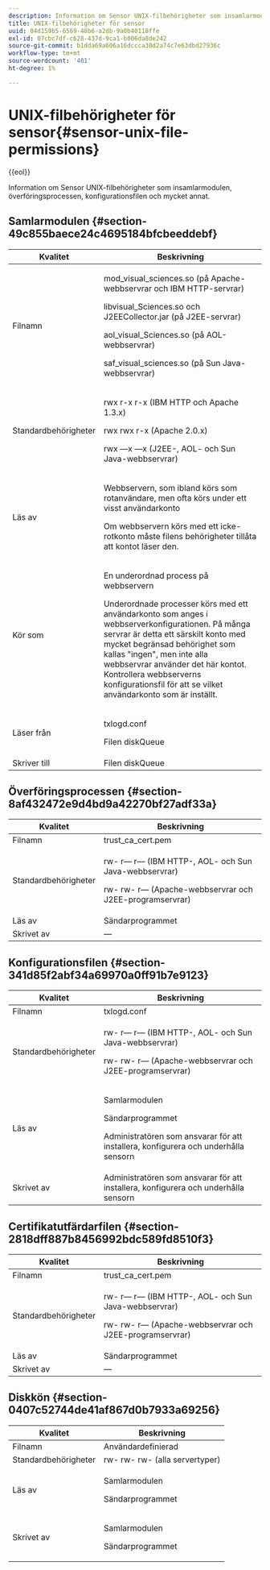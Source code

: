 ```yaml
---
description: Information om Sensor UNIX-filbehörigheter som insamlarmodulen, överföringsprocessen, konfigurationsfilen och mycket annat.
title: UNIX-filbehörigheter för sensor
uuid: 04d159b5-6569-48b6-a2db-9a0b40118ffe
exl-id: 07cbc7df-c628-437d-9ca1-b006da8de242
source-git-commit: b1dda69a606a16dccca30d2a74c7e63dbd27936c
workflow-type: tm+mt
source-wordcount: '401'
ht-degree: 1%

---
```


# UNIX-filbehörigheter för sensor{#sensor-unix-file-permissions}

{{eol}}

Information om Sensor UNIX-filbehörigheter som insamlarmodulen, överföringsprocessen, konfigurationsfilen och mycket annat.

## Samlarmodulen {#section-49c855baece24c4695184bfcbeeddebf}

<table id="table_0B972ABD2A5342CA8A6FE80EB666298A"> 
 <thead> 
  <tr> 
   <th colname="col1" class="entry"> Kvalitet </th> 
   <th colname="col2" class="entry"> Beskrivning </th> 
  </tr>
 </thead>
 <tbody> 
  <tr> 
   <td colname="col1"> <p>Filnamn </p> </td> 
   <td colname="col2"> <p>mod_visual_sciences.so (på Apache-webbservrar och IBM HTTP-servrar) </p> <p>libvisual_Sciences.so och J2EECollector.jar (på J2EE-servrar) </p> <p>aol_visual_Sciences.so (på AOL-webbservrar) </p> <p>saf_visual_sciences.so (på Sun Java-webbservrar) </p> </td> 
  </tr> 
  <tr> 
   <td colname="col1"> <p>Standardbehörigheter </p> </td> 
   <td colname="col2"> <p>rwx r-x r-x (IBM HTTP och Apache 1.3.x) </p> <p>rwx rwx r-x (Apache 2.0.x) </p> <p>rwx —x —x (J2EE-, AOL- och Sun Java-webbservrar) </p> </td> 
  </tr> 
  <tr> 
   <td colname="col1"> <p>Läs av </p> </td> 
   <td colname="col2"> <p>Webbservern, som ibland körs som rotanvändare, men ofta körs under ett visst användarkonto </p> <p>Om webbservern körs med ett icke-rotkonto måste filens behörigheter tillåta att kontot läser den. </p> </td> 
  </tr> 
  <tr> 
   <td colname="col1"> <p>Kör som </p> </td> 
   <td colname="col2"> <p>En underordnad process på webbservern </p> <p>Underordnade processer körs med ett användarkonto som anges i webbserverkonfigurationen. På många servrar är detta ett särskilt konto med mycket begränsad behörighet som kallas "ingen", men inte alla webbservrar använder det här kontot. Kontrollera webbserverns konfigurationsfil för att se vilket användarkonto som är inställt. </p> </td> 
  </tr> 
  <tr> 
   <td colname="col1"> <p>Läser från </p> </td> 
   <td colname="col2"> <p>txlogd.conf </p> <p>Filen diskQueue </p> </td> 
  </tr> 
  <tr> 
   <td colname="col1"> Skriver till </td> 
   <td colname="col2"> Filen diskQueue </td> 
  </tr> 
 </tbody> 
</table>

## Överföringsprocessen {#section-8af432472e9d4bd9a42270bf27adf33a}

<table id="table_3028CC9640D54016BD8CA7F9CAA34280"> 
 <thead> 
  <tr> 
   <th colname="col1" class="entry"> Kvalitet </th> 
   <th colname="col2" class="entry"> Beskrivning </th> 
  </tr>
 </thead>
 <tbody> 
  <tr> 
   <td colname="col1"> Filnamn </td> 
   <td colname="col2"> trust_ca_cert.pem </td> 
  </tr> 
  <tr> 
   <td colname="col1"> <p>Standardbehörigheter </p> </td> 
   <td colname="col2"> <p>rw- r— r— (IBM HTTP-, AOL- och Sun Java-webbservrar) </p> <p>rw- rw- r— (Apache-webbservrar och J2EE-programservrar) </p> </td> 
  </tr> 
  <tr> 
   <td colname="col1"> Läs av </td> 
   <td colname="col2"> Sändarprogrammet </td> 
  </tr> 
  <tr> 
   <td colname="col1"> Skrivet av </td> 
   <td colname="col2"> — </td> 
  </tr> 
 </tbody> 
</table>

## Konfigurationsfilen {#section-341d85f2abf34a69970a0ff91b7e9123}

<table id="table_79AC614F5435443CB3CFB457B8375704"> 
 <thead> 
  <tr> 
   <th colname="col1" class="entry"> Kvalitet </th> 
   <th colname="col2" class="entry"> Beskrivning </th> 
  </tr>
 </thead>
 <tbody> 
  <tr> 
   <td colname="col1"> Filnamn </td> 
   <td colname="col2"> txlogd.conf </td> 
  </tr> 
  <tr> 
   <td colname="col1"> <p>Standardbehörigheter </p> </td> 
   <td colname="col2"> <p>rw- r— r— (IBM HTTP-, AOL- och Sun Java-webbservrar) </p> <p>rw- rw- r— (Apache-webbservrar och J2EE-programservrar) </p> </td> 
  </tr> 
  <tr> 
   <td colname="col1"> Läs av </td> 
   <td colname="col2"> <p>Samlarmodulen </p> <p>Sändarprogrammet </p> <p>Administratören som ansvarar för att installera, konfigurera och underhålla sensorn </p> </td> 
  </tr> 
  <tr> 
   <td colname="col1"> Skrivet av </td> 
   <td colname="col2"> Administratören som ansvarar för att installera, konfigurera och underhålla sensorn </td> 
  </tr> 
 </tbody> 
</table>

## Certifikatutfärdarfilen {#section-2818dff887b8456992bdc589fd8510f3}

<table id="table_ED8BEEEFA91245C3A6645D27B148A5A7"> 
 <thead> 
  <tr> 
   <th colname="col1" class="entry"> Kvalitet </th> 
   <th colname="col2" class="entry"> Beskrivning </th> 
  </tr>
 </thead>
 <tbody> 
  <tr> 
   <td colname="col1"> Filnamn </td> 
   <td colname="col2"> trust_ca_cert.pem </td> 
  </tr> 
  <tr> 
   <td colname="col1"> <p>Standardbehörigheter </p> </td> 
   <td colname="col2"> <p>rw- r— r— (IBM HTTP-, AOL- och Sun Java-webbservrar) </p> <p>rw- rw- r— (Apache-webbservrar och J2EE-programservrar) </p> </td> 
  </tr> 
  <tr> 
   <td colname="col1"> Läs av </td> 
   <td colname="col2"> Sändarprogrammet </td> 
  </tr> 
  <tr> 
   <td colname="col1"> Skrivet av </td> 
   <td colname="col2"> — </td> 
  </tr> 
 </tbody> 
</table>

## Diskkön {#section-0407c52744de41af867d0b7933a69256}

<table id="table_35DB32228E7443FF90BE24AB14CBE54B"> 
 <thead> 
  <tr> 
   <th colname="col1" class="entry"> Kvalitet </th> 
   <th colname="col2" class="entry"> Beskrivning </th> 
  </tr>
 </thead>
 <tbody> 
  <tr> 
   <td colname="col1"> Filnamn </td> 
   <td colname="col2"> Användardefinierad </td> 
  </tr> 
  <tr> 
   <td colname="col1"> Standardbehörigheter </td> 
   <td colname="col2"> rw- rw- rw- (alla servertyper) </td> 
  </tr> 
  <tr> 
   <td colname="col1"> <p>Läs av </p> </td> 
   <td colname="col2"> <p>Samlarmodulen </p> <p>Sändarprogrammet </p> </td> 
  </tr> 
  <tr> 
   <td colname="col1"> <p>Skrivet av </p> </td> 
   <td colname="col2"> <p>Samlarmodulen </p> <p>Sändarprogrammet </p> </td> 
  </tr> 
 </tbody> 
</table>
